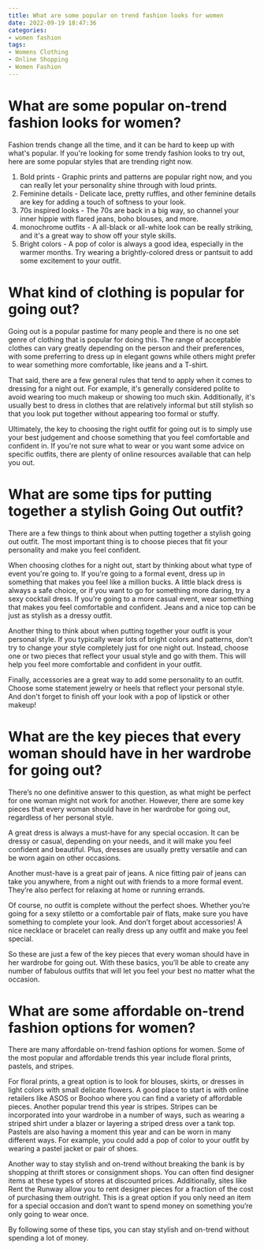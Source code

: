 ```yaml
---
title: What are some popular on trend fashion looks for women 
date: 2022-09-19 18:47:36
categories:
- women fashion
tags:
- Womens Clothing
- Online Shopping
- Women Fashion
---
```



#  What are some popular on-trend fashion looks for women? 

Fashion trends change all the time, and it can be hard to keep up with what's popular. If you're looking for some trendy fashion looks to try out, here are some popular styles that are trending right now.

1. Bold prints - Graphic prints and patterns are popular right now, and you can really let your personality shine through with loud prints.
2. Feminine details - Delicate lace, pretty ruffles, and other feminine details are key for adding a touch of softness to your look.
3. 70s inspired looks - The 70s are back in a big way, so channel your inner hippie with flared jeans, boho blouses, and more.
4. monochrome outfits - A all-black or all-white look can be really striking, and it's a great way to show off your style skills.
5. Bright colors - A pop of color is always a good idea, especially in the warmer months. Try wearing a brightly-colored dress or pantsuit to add some excitement to your outfit.

#  What kind of clothing is popular for going out? 

Going out is a popular pastime for many people and there is no one set genre of clothing that is popular for doing this. The range of acceptable clothes can vary greatly depending on the person and their preferences, with some preferring to dress up in elegant gowns while others might prefer to wear something more comfortable, like jeans and a T-shirt. 

That said, there are a few general rules that tend to apply when it comes to dressing for a night out. For example, it's generally considered polite to avoid wearing too much makeup or showing too much skin. Additionally, it's usually best to dress in clothes that are relatively informal but still stylish so that you look put together without appearing too formal or stuffy. 

Ultimately, the key to choosing the right outfit for going out is to simply use your best judgement and choose something that you feel comfortable and confident in. If you're not sure what to wear or you want some advice on specific outfits, there are plenty of online resources available that can help you out.

#  What are some tips for putting together a stylish Going Out outfit? 

There are a few things to think about when putting together a stylish going out outfit. The most important thing is to choose pieces that fit your personality and make you feel confident.

When choosing clothes for a night out, start by thinking about what type of event you're going to. If you're going to a formal event, dress up in something that makes you feel like a million bucks. A little black dress is always a safe choice, or if you want to go for something more daring, try a sexy cocktail dress. If you're going to a more casual event, wear something that makes you feel comfortable and confident. Jeans and a nice top can be just as stylish as a dressy outfit.

Another thing to think about when putting together your outfit is your personal style. If you typically wear lots of bright colors and patterns, don’t try to change your style completely just for one night out. Instead, choose one or two pieces that reflect your usual style and go with them. This will help you feel more comfortable and confident in your outfit.

Finally, accessories are a great way to add some personality to an outfit. Choose some statement jewelry or heels that reflect your personal style. And don't forget to finish off your look with a pop of lipstick or other makeup!

#  What are the key pieces that every woman should have in her wardrobe for going out? 

There’s no one definitive answer to this question, as what might be perfect for one woman might not work for another. However, there are some key pieces that every woman should have in her wardrobe for going out, regardless of her personal style.

A great dress is always a must-have for any special occasion. It can be dressy or casual, depending on your needs, and it will make you feel confident and beautiful. Plus, dresses are usually pretty versatile and can be worn again on other occasions.

Another must-have is a great pair of jeans. A nice fitting pair of jeans can take you anywhere, from a night out with friends to a more formal event. They’re also perfect for relaxing at home or running errands.

Of course, no outfit is complete without the perfect shoes. Whether you’re going for a sexy stiletto or a comfortable pair of flats, make sure you have something to complete your look. And don’t forget about accessories! A nice necklace or bracelet can really dress up any outfit and make you feel special. 

So these are just a few of the key pieces that every woman should have in her wardrobe for going out. With these basics, you’ll be able to create any number of fabulous outfits that will let you feel your best no matter what the occasion.

#  What are some affordable on-trend fashion options for women?

There are many affordable on-trend fashion options for women. Some of the most popular and affordable trends this year include floral prints, pastels, and stripes.

For floral prints, a great option is to look for blouses, skirts, or dresses in light colors with small delicate flowers. A good place to start is with online retailers like ASOS or Boohoo where you can find a variety of affordable pieces. Another popular trend this year is stripes. Stripes can be incorporated into your wardrobe in a number of ways, such as wearing a striped shirt under a blazer or layering a striped dress over a tank top. Pastels are also having a moment this year and can be worn in many different ways. For example, you could add a pop of color to your outfit by wearing a pastel jacket or pair of shoes.

Another way to stay stylish and on-trend without breaking the bank is by shopping at thrift stores or consignment shops. You can often find designer items at these types of stores at discounted prices. Additionally, sites like Rent the Runway allow you to rent designer pieces for a fraction of the cost of purchasing them outright. This is a great option if you only need an item for a special occasion and don’t want to spend money on something you’re only going to wear once.

By following some of these tips, you can stay stylish and on-trend without spending a lot of money.